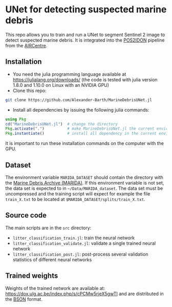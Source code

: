 # UNet for detecting suspected marine debris

This repo allows you to train and run a UNet to segment Sentinel 2 image to detect suspected marine debris. It is integrated into the 
[POS2IDON](https://github.com/AIRCentre/POS2IDON) pipeline from the [AIRCentre](https://github.com/AIRCentre/POS2IDON).


## Installation

* You need the julia programming language available at https://julialang.org/downloads/ (the code is tested with julia version 1.8.0 and 1.10.0 on Linux with an NVIDIA GPU)
* Clone this repo:

```bash
git clone https://github.com/Alexander-Barth/MarineDebrisUNet.jl
```

* Install all dependencies by issuing the following julia commands:

```julia
using Pkg
cd("MarineDebrisUNet.jl")  # change the directory
Pkg.activate(".")          # make MarineDebrisUNet.jl the current environement
Pkg.instantiate()          # install all dependency in the current environement
```

It is important to run these installation commands on the computer with the GPU.

## Dataset


The environment variable `MARIDA_DATASET` should contain the directory with the
[Marine Debris Archive (MARIDA)](https://zenodo.org/records/5151941#.YfFZ_PXP30o).
If this environment variable is not set, the data set is expected to in `~/Data/MARIDA_dataset`.
The data set must be uncompressed and the training script will expect for example the file `train_X.txt` to be located at
`$MARIDA_DATASET/splits/train_X.txt`.


## Source code

The main scripts are in the `src` directory:

* `litter_classification_train.jl`: train the neural network
* `litter_classification_validate.jl`: validate a single trained neural network
* `litter_classification_post.jl`: post-process several validation statistics of different neural networks

## Trained weights

Weights of the trained network are available at:  https://dox.ulg.ac.be/index.php/s/cPCMw5rjeX5gwTI and are distributed in the [BSON](https://en.wikipedia.org/wiki/BSON) format.
